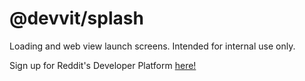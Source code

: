 # @devvit/splash

Loading and web view launch screens. Intended for internal use only.

Sign up for Reddit's Developer Platform [here!](https://developers.reddit.com)
